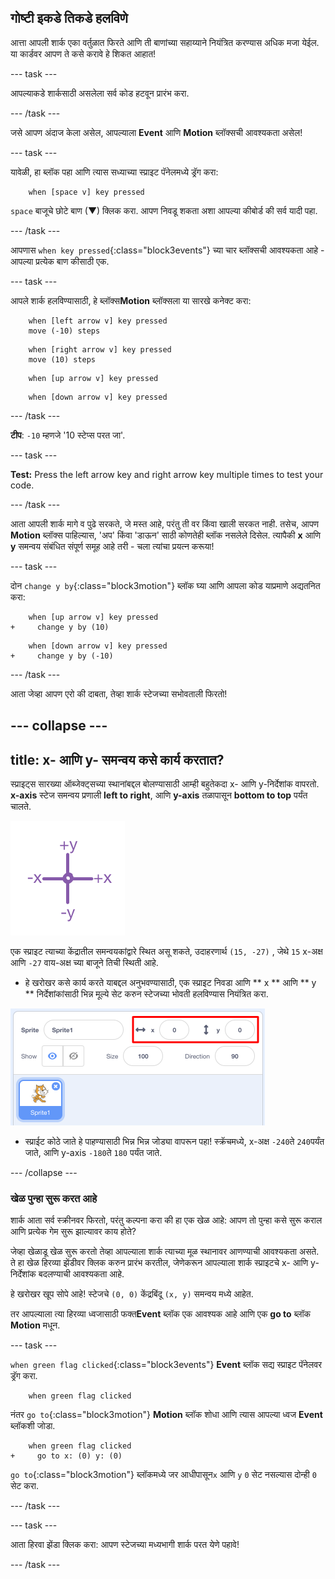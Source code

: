 ## गोष्टी इकडे तिकडे हलविणे

आत्ता आपली शार्क एका वर्तुळात फिरते आणि ती बाणांच्या सहाय्याने नियंत्रित करण्यास अधिक मजा येईल. या कार्डवर आपण ते कसे करावे हे शिकत आहात!

\--- task \---

आपल्याकडे शार्कसाठी असलेला सर्व कोड हटवून प्रारंभ करा.

\--- /task \---

जसे आपण अंदाज केला असेल, आपल्याला **Event** आणि **Motion** ब्लॉक्सची आवश्यकता असेल!

\--- task \---

यावेळी, हा ब्लॉक पहा आणि त्यास सध्याच्या स्प्राइट पॅनेलमध्ये ड्रॅग करा:

```blocks3
    when [space v] key pressed
```

`space` बाजूचे छोटे बाण (▼) क्लिक करा. आपण निवडू शकता अशा आपल्या कीबोर्ड की सर्व यादी पहा.

\--- /task \---

आपणास `when key pressed`{:class="block3events"} च्या चार ब्लॉक्सची आवश्यकता आहे - आपल्या प्रत्येक बाण कीसाठी एक.

\--- task \---

आपले शार्क हलविण्यासाठी, हे ब्लॉक्स**Motion** ब्लॉक्सला या सारखे कनेक्ट करा:

```blocks3
    when [left arrow v] key pressed
    move (-10) steps
```

```blocks3
    when [right arrow v] key pressed
    move (10) steps
```

```blocks3
    when [up arrow v] key pressed
```

```blocks3
    when [down arrow v] key pressed
```

\--- /task \---

**टीप**: `-10` म्हणजे '10 स्टेप्स परत जा'.

\--- task \---

**Test:** Press the left arrow key and right arrow key multiple times to test your code.

\--- /task \---

आता आपली शार्क मागे व पुढे सरकते, जे मस्त आहे, परंतु ती वर किंवा खाली सरकत नाही. तसेच, आपण **Motion** ब्लॉक्स पाहिल्यास, 'अप' किंवा 'डाऊन' साठी कोणतेही ब्लॉक नसलेले दिसेल. त्यापैकी **x** आणि **y** समन्वय संबंधित संपूर्ण समूह आहे तरी - चला त्यांचा प्रयत्न करूया!

\--- task \---

दोन `change y by`{:class="block3motion"} ब्लॉक घ्या आणि आपला कोड याप्रमाणे अद्यतनित करा:

```blocks3
    when [up arrow v] key pressed
+     change y by (10)
```

```blocks3
    when [down arrow v] key pressed
+     change y by (-10)
```

\--- /task \---

आता जेव्हा आपण एरो की दाबता, तेव्हा शार्क स्टेजच्या सभोवताली फिरतो!

## \--- collapse \---

## title: x- आणि y- समन्वय कसे कार्य करतात?

स्प्राइट्स सारख्या ऑब्जेक्ट्सच्या स्थानांबद्दल बोलण्यासाठी आम्ही बहुतेकदा x- आणि y-निर्देशांक वापरतो. **x-axis** स्टेज समन्वय प्रणाली **left to right**, आणि **y-axis** तळापासून **bottom to top** पर्यंत चालते.

![](images/moving3.png)

एक स्प्राइट त्याच्या केंद्रातील समन्वयकांद्वारे स्थित असू शकते, उदाहरणार्थ ` (15, -27) ` , जेथे ` 15 ` x-अक्ष आणि ` -27 ` वाय-अक्ष च्या बाजूने तिची स्थिती आहे.

+ हे खरोखर कसे कार्य करते याबद्दल अनुभवण्यासाठी, एक स्प्राइट निवडा आणि ** x ** आणि ** y ** निर्देशांकांसाठी भिन्न मूल्ये सेट करुन स्टेजच्या भोवती हलविण्यास नियंत्रित करा.

![](images/xycoords.png)

+ स्प्राईट कोठे जाते हे पाहण्यासाठी भिन्न भिन्न जोड्या वापरून पहा! स्क्रॅचमध्ये, x-अक्ष ` -240 `ते ` 240 `पर्यंत जाते, आणि y-axis ` -180 `ते ` 180 ` पर्यंत जाते.

\--- /collapse \---

### खेळ पुन्हा सुरू करत आहे

शार्क आता सर्व स्क्रीनवर फिरतो, परंतु कल्पना करा की हा एक खेळ आहे: आपण तो पुन्हा कसे सुरू कराल आणि प्रत्येक गेम सुरू झाल्यावर काय होते?

जेव्हा खेळाडू खेळ सुरू करतो तेव्हा आपल्याला शार्क त्याच्या मूळ स्थानावर आणण्याची आवश्यकता असते. ते हा खेळ हिरव्या झेंडीवर क्लिक करुन प्रारंभ करतील, जेणेकरून आपल्याला शार्क स्प्राइटचे x- आणि y-निर्देशांक बदलण्याची आवश्यकता आहे.

हे खरोखर खूप सोपे आहे! स्टेजचे ` (0, 0) ` केंद्रबिंदू ` (x, y) ` समन्वय मध्ये आहेत.

तर आपल्याला त्या हिरव्या ध्वजासाठी फक्त**Event** ब्लॉक एक आवश्यक आहे आणि एक **go to** ब्लॉक **Motion** मधून.

\--- task \---

`when green flag clicked`{:class="block3events"} **Event** ब्लॉक सद्य स्प्राइट पॅनेलवर ड्रॅग करा.

```blocks3
    when green flag clicked
```

नंतर `go to`{:class="block3motion"} **Motion** ब्लॉक शोधा आणि त्यास आपल्या ध्वज **Event** ब्लॉकशी जोडा.

```blocks3
    when green flag clicked
+     go to x: (0) y: (0)
```

`go to`{:class="block3motion"} ब्लॉकमध्ये जर आधीपासून`x` आणि `y` `0` सेट नसल्यास दोन्ही `0` सेट करा.

\--- /task \---

\--- task \---

आता हिरवा झेंडा क्लिक करा: आपण स्टेजच्या मध्यभागी शार्क परत येणे पहावे!

\--- /task \---